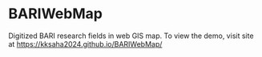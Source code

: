 # BARIWebMap
Digitized BARI research fields in web GIS map. To view the demo, visit site at https://kksaha2024.github.io/BARIWebMap/
